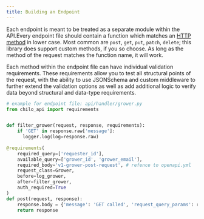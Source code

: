 ```yaml
---
title: Building an Endpoint
--- 
```


Each endpoint is meant to be treated as a separate module within the API.Every endpoint file should contain a function which matches an 
[HTTP method](https://developer.mozilla.org/en-US/docs/Web/HTTP/Methods) in lower case. 
Most common are `post`, `get`, `put`, `patch`, `delete`; this library does support custom methods, 
if you so choose. As long as the method of the request matches the function name, it will work.

Each method within the endpoint file can have individual validation requirements. These requirements allow you to test 
all structural points of the request, with the ability to use JSONSchema and custom middleware to further extend the 
validation options as well as add additional logic to verify data beyond structural and data-type requirements.

```python
# example for endpoint file: api/handler/grower.py
from chilo_api import requirements


def filter_grower(request, response, requirements):
    if 'GET' in response.raw['message']:
      logger.log(log=response.raw)
    
@requirements(
    required_query=['requester_id'],
    available_query=['grower_id', 'grower_email'],
    required_body='v1-grower-post-request', # refence to openapi.yml
    request_class=Grower,
    before=log_grower,
    after=filter_grower,
    auth_required=True
)
def post(request, response):
    response.body = {'message': 'GET called', 'request_query_params': request.query_params}
    return response
```